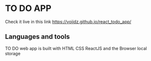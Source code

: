 # TO DO APP
Check it live in this link
https://voiidz.github.io/react_todo_app/

## Languages and tools
TO DO web app is built with HTML CSS ReactJS and the Browser local storage
